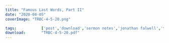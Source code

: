 ```yaml
---
title: "Famous Last Words, Part II"
date: "2020-04-05"
coverImage: "TRBC-4-5-20.png"

tags:           ['post','download','sermon notes','jonathan falwell','trbc']
download:       "TRBC-4-5-20.pdf"
---
```

